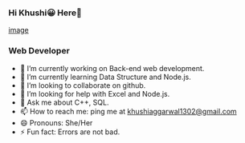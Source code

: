 ### Hi Khushi😀 Here👋
[image](https://user-images.githubusercontent.com/87330142/154930791-8172f07c-527e-4070-9e95-4f01f6a55541.png)



### Web Developer
- 🔭 I’m currently working on Back-end web development.
- 🌱 I’m currently learning Data Structure and Node.js.
- 👯 I’m looking to collaborate on github.
- 🤔 I’m looking for help with Excel and Node.js.
- 💬 Ask me about C++, SQL.
- 📫 How to reach me: ping me at khushiaggarwal1302@gmail.com
- 😄 Pronouns: She/Her
- ⚡ Fun fact: Errors are not bad.
